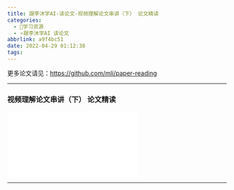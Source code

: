 ```yaml
---
title: 跟李沐学AI-读论文-视频理解论文串讲（下） 论文精读
categories:
  - 🌙学习资源
  - ⭐跟李沐学AI 读论文
abbrlink: a9f4bc51
date: 2022-04-29 01:12:38
tags:
---
```


更多论文请见：<https://github.com/mli/paper-reading>

***

### 视频理解论文串讲（下） 论文精读

<iframe src="//player.bilibili.com/player.html?aid=256025019&bvid=BV11Y411P7ep&cid=586721445&page=1" scrolling="no" border="0" frameborder="no" framespacing="0" allowfullscreen="true"> </iframe>

<!--more-->

***
